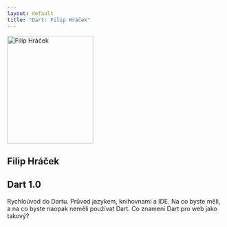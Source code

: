 ```yaml
---
layout: default
title: "Dart: Filip Hráček"
---
```


<section id="speakers" class="row speakers-detail">
  <div class="speaker web span3 nohover">
    <a href="https://plus.google.com/111783114889748547827/posts">
      <img src="/data/imgs/recnici/filip-hracek.jpg" width="200" height="250" alt="Filip Hráček" />
    </a>
    <div class="info">
      <h2>Filip Hráček</h2>
    </div>
  </div>
  <div class="span9 talk-info">
    <h1>Dart 1.0</h1>
    <p>Rychloúvod do Dartu. Průvod jazykem, knihovnami a IDE. Na co byste měli, a na co byste naopak neměli používat Dart. Co znamení Dart pro web jako takový?</p>
  </div>
</section>